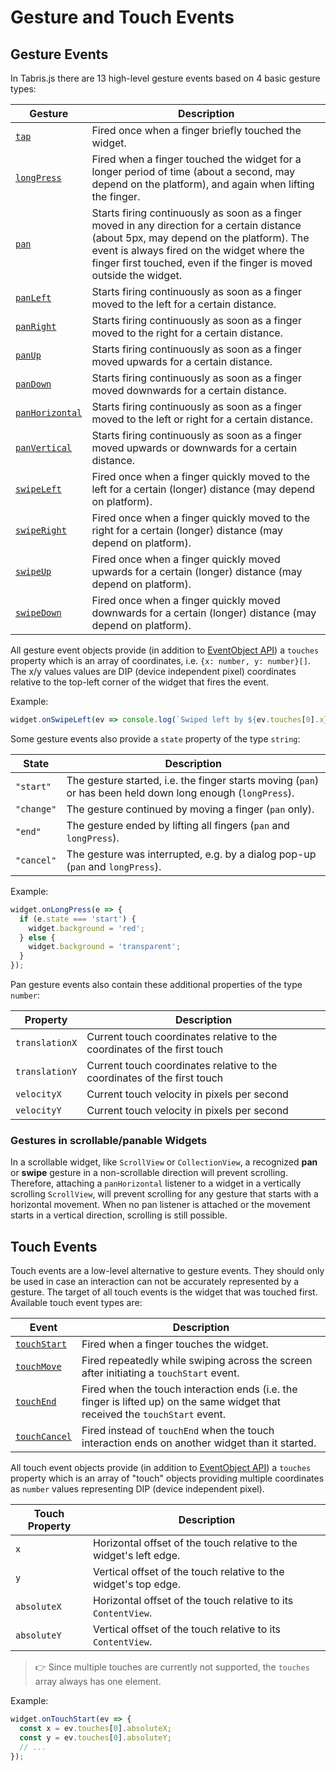 ---
---
Gesture and Touch Events
========================

## Gesture Events

In Tabris.js there are 13 high-level gesture events based on 4 basic gesture types:

Gesture | Description
-|-
[`tap`](./api/Widget.md#tap) | Fired once when a finger briefly touched the widget.
[`longPress`](./api/Widget.md#longPress) | Fired when a finger touched the widget for a longer period of time (about a second, may depend on the platform), and again when lifting the finger.
[`pan`](./api/Widget.md#pan) | Starts firing continuously as soon as a finger moved in any direction for a certain distance (about 5px, may depend on the platform). The event is always fired on the widget where the finger first touched, even if the finger is moved outside the widget.
[`panLeft`](./api/Widget.md#panLeft) | Starts firing continuously as soon as a finger moved to the left for a certain distance.
[`panRight`](./api/Widget.md#panRight) | Starts firing continuously as soon as a finger moved to the right for a certain distance.
[`panUp`](./api/Widget.md#panUp) | Starts firing continuously as soon as a finger moved upwards for a certain distance.
[`panDown`](./api/Widget.md#panDown) | Starts firing continuously as soon as a finger moved downwards for a certain distance.
[`panHorizontal`](./api/Widget.md#panHorizontal) | Starts firing continuously as soon as a finger moved to the left or right for a certain distance.
[`panVertical`](./api/Widget.md#panVertical) | Starts firing continuously as soon as a finger moved upwards or downwards for a certain distance.
[`swipeLeft`](./api/Widget.md#swipeLeft) | Fired once when a finger quickly moved to the left for a certain (longer) distance (may depend on platform).
[`swipeRight`](./api/Widget.md#swipeRight) | Fired once when a finger quickly moved to the right for a certain (longer) distance (may depend on platform).
[`swipeUp`](./api/Widget.md#swipeUp) | Fired once when a finger quickly moved upwards for a certain (longer) distance (may depend on platform).
[`swipeDown`](./api/Widget.md#swipeDown) | Fired once when a finger quickly moved downwards for a certain (longer) distance (may depend on platform).

All gesture event objects provide (in addition to [EventObject API](./api/EventObject.md)) a `touches` property which is an array of coordinates, i.e. `{x: number, y: number}[]`. The x/y values values are DIP (device independent pixel) coordinates relative to the top-left corner of the widget that fires the event.

Example:

```js
widget.onSwipeLeft(ev => console.log(`Swiped left by ${ev.touches[0].x}px`));
```

Some gesture events also provide a `state` property of the type `string`:

State      | Description
-----------|------------
`"start"`  | The gesture started, i.e. the finger starts moving (`pan`) or has been held down long enough (`longPress`).
`"change"` | The gesture continued by moving a finger (`pan` only).
`"end"`    | The gesture ended by lifting all fingers (`pan` and `longPress`).
`"cancel"` | The gesture was interrupted, e.g. by a dialog pop-up (`pan` and `longPress`).

Example:

```js
widget.onLongPress(e => {
  if (e.state === 'start') {
    widget.background = 'red';
  } else {
    widget.background = 'transparent';
  }
});
```

Pan gesture events also contain these additional properties of the type `number`:

Property       | Description
---------------|------------
`translationX` | Current touch coordinates relative to the coordinates of the first touch
`translationY` | Current touch coordinates relative to the coordinates of the first touch
`velocityX`    | Current touch velocity in pixels per second
`velocityY`    | Current touch velocity in pixels per second


### Gestures in scrollable/panable Widgets

In a scrollable widget, like `ScrollView` or `CollectionView`, a recognized **pan** or **swipe** gesture in a non-scrollable direction will prevent scrolling. Therefore, attaching a `panHorizontal` listener to a widget in a vertically scrolling `ScrollView`, will prevent scrolling for any gesture that starts with a horizontal movement. When no pan listener is attached or the movement starts in a vertical direction, scrolling is still possible.

## Touch Events

Touch events are a low-level alternative to gesture events. They should only be used in case an interaction can not be accurately represented by a gesture. The target of all touch events is the widget that was touched first. Available touch event types are:

Event | Description
-|-
[`touchStart`](./api/Widget.md#touchStart) | Fired when a finger touches the widget.
[`touchMove`](./api/Widget.md#touchMove) | Fired repeatedly while swiping across the screen after initiating a `touchStart` event.
[`touchEnd`](./api/Widget.md#touchEnd) | Fired when the touch interaction ends (i.e. the finger is lifted up) on the same widget that received the `touchStart` event.
[`touchCancel`](./api/Widget.md#touchCancel) | Fired instead of `touchEnd` when the touch interaction ends on another widget than it started.

All touch event objects provide (in addition to [EventObject API](./api/EventObject.md)) a `touches` property which is an array of "touch" objects providing multiple coordinates as `number` values representing DIP (device independent pixel).

Touch Property | Description
---------------|------------
`x`            | Horizontal offset of the touch relative to the widget's left edge.
`y`            | Vertical offset of the touch relative to the widget's top edge.
`absoluteX`    | Horizontal offset of the touch relative to its `ContentView`.
`absoluteY`    | Vertical offset of the touch relative to its `ContentView`.

> :point_right: Since multiple touches are currently not supported, the `touches` array always has one element.

Example:
```js
widget.onTouchStart(ev => {
  const x = ev.touches[0].absoluteX;
  const y = ev.touches[0].absoluteY;
  // ...
});
```

